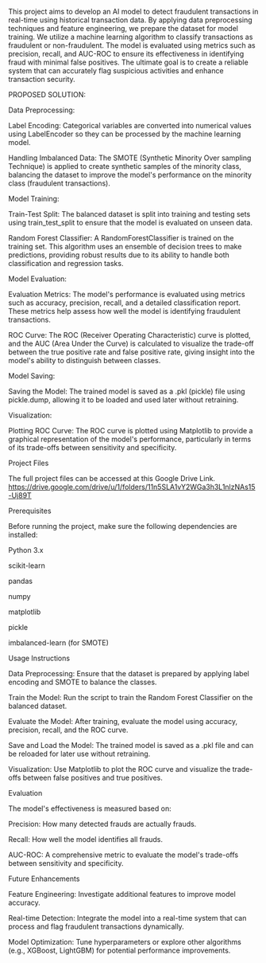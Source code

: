 This project aims to develop an AI model to detect fraudulent transactions in 
real-time using historical transaction data. By applying data preprocessing 
techniques and feature engineering, we prepare the dataset for model training. 
We utilize a machine learning algorithm to classify transactions as fraudulent 
or non-fraudulent. The model is evaluated using metrics such as precision, 
recall, and AUC-ROC to ensure its effectiveness in identifying fraud with 
minimal false positives. The ultimate goal is to create a reliable system that can 
accurately flag suspicious activities and enhance transaction security. 

PROPOSED SOLUTION: 

Data Preprocessing: 

 Label Encoding: Categorical variables are converted into numerical 
values using LabelEncoder so they can be processed by the machine 
learning model.

 Handling Imbalanced Data: The SMOTE (Synthetic Minority Over
sampling Technique) is applied to create synthetic samples of the minority 
class, balancing the dataset to improve the model's performance on the 
minority class (fraudulent transactions). 


Model Training: 

 Train-Test Split: The balanced dataset is split into training and testing sets 
using train_test_split to ensure that the model is evaluated on unseen data. 

 Random Forest Classifier: A RandomForestClassifier is trained on the 
training set. This algorithm uses an ensemble of decision trees to make 
predictions, providing robust results due to its ability to handle both 
classification and regression tasks. 


Model Evaluation: 

 Evaluation Metrics: The model's performance is evaluated using metrics 
such as accuracy, precision, recall, and a detailed classification report. 
These metrics help assess how well the model is identifying fraudulent 
transactions. 

 ROC Curve: The ROC (Receiver Operating Characteristic) curve is 
plotted, and the AUC (Area Under the Curve) is calculated to visualize 
the trade-off between the true positive rate and false positive rate, giving 
insight into the model's ability to distinguish between classes. 


Model Saving: 

 Saving the Model: The trained model is saved as a .pkl (pickle) file using 
pickle.dump, allowing it to be loaded and used later without retraining. 

Visualization:  

 Plotting ROC Curve: The ROC curve is plotted using Matplotlib to 
provide a graphical representation of the model's performance, 
particularly in terms of its trade-offs between sensitivity and specificity.

Project Files

The full project files can be accessed at this Google Drive Link. https://drive.google.com/drive/u/1/folders/11n5SLA1vY2WGa3h3L1nlzNAs15-Uj89T

Prerequisites

Before running the project, make sure the following dependencies are installed:

Python 3.x

scikit-learn

pandas

numpy

matplotlib

pickle

imbalanced-learn (for SMOTE)


Usage Instructions

Data Preprocessing: Ensure that the dataset is prepared by applying label encoding and SMOTE to balance the classes.

Train the Model: Run the script to train the Random Forest Classifier on the balanced dataset.

Evaluate the Model: After training, evaluate the model using accuracy, precision, recall, and the ROC curve.

Save and Load the Model: The trained model is saved as a .pkl file and can be reloaded for later use without retraining.

Visualization: Use Matplotlib to plot the ROC curve and visualize the trade-offs between false positives and true positives.

Evaluation

The model's effectiveness is measured based on:

Precision: How many detected frauds are actually frauds.

Recall: How well the model identifies all frauds.

AUC-ROC: A comprehensive metric to evaluate the model's trade-offs between sensitivity and specificity.

Future Enhancements

Feature Engineering: Investigate additional features to improve model accuracy.

Real-time Detection: Integrate the model into a real-time system that can process and flag fraudulent transactions dynamically.

Model Optimization: Tune hyperparameters or explore other algorithms (e.g., XGBoost, LightGBM) for potential performance improvements.


